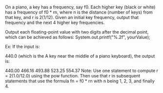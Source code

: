 On a piano, a key has a frequency, say f0. Each higher key (black or white) has a frequency of f0 * rn, where n is the distance (number of keys) from that key, and r is 2(1/12). Given an initial key frequency, output that frequency and the next 4 higher key frequencies.

Output each floating-point value with two digits after the decimal point, which can be achieved as follows:
System.out.printf("%.2f", yourValue);

Ex: If the input is:

440.0
(which is the A key near the middle of a piano keyboard), the output is:

440.00 466.16 493.88 523.25 554.37
Note: Use one statement to compute r = 2(1.0/12.0) using the pow function. Then use that r in subsequent statements that use the formula fn = f0 * rn with n being 1, 2, 3, and finally 4.